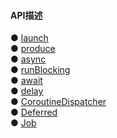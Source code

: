 #### API描述  

● [launch](fun_launch.md)  
● [produce]()  
● [async](fun_async.md)  
● [runBlocking](fun_runBlocking.md)  
● [await]()  
● [delay]()  
● [CoroutineDispatcher](librray/CoroutineDispatcher.md)  
● [Deferred](librray/Deferred.md)  
● [Job](librray/Job.md)  


